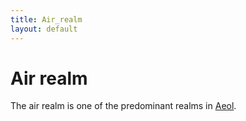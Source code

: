 ```yaml
---
title: Air_realm
layout: default
---
```


# Air realm
The air realm is one of the predominant realms in [Aeol](/FATE_in_the_BAWG/locations/Aeol.html).